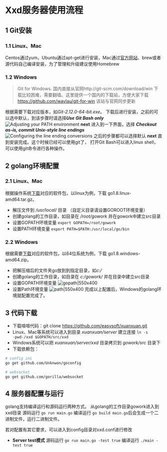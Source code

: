 # Xxd服务器使用流程
## 1 Git安装
### 1.1 Linux、Mac
Centos通过yum，Ubuntu通过apt-get进行安装，Mac通过[官方网站](https://git-scm.com/downloads)、brew或者源代码自己编译安装，为了管理和升级建议使用Homebrew

### 1.2 Windows
>Git for Windows. 国内直接从官网http://git-scm.com/download/win 下载比较困难，需要翻墙。这里提供一个国内的下载站，方便大家下载 https://github.com/waylau/git-for-win 该站与官网同步更新

根据需要下载对应版本，如*Git-2.12.0-64-bit.exe*。
下载后进行安装，之前的可以选中默认，到该步骤时请选择***Use Git Bash only***
![Adjusting your PATH environment](http://img.sinkiot.com/xxdUserManual/25806493_1345448675558S.jpg)
**next** 进入到一下界面，选择 ***Checkout as-is, commit Unix-style line endings***
![Configuring the line ending conversions](http://img.sinkiot.com/xxdUserManual/25806493_134544868979mf.jpg)
之后的步骤都可以选择默认 **next** 直到安装完成。这个时候已经可以使用git了， 打开Git Bash可以进入linux shell，可以使用git命令进行各种操作。

## 2 golang环境配置
### 2.1 Linux、Mac
根据操作系统[下载](http://www.golangtc.com/download)对应的软件包，以linux为例，下载 go1.8.linux-amd64.tar.gz。

* 解压文件到 */usr/local/* 目录 （自定义目录请设置GOROOT环境变量）
* 创建golang的工作目录，如目录在 */root/gowork* 并在gowork中建立src目录
* 设置GOPATH环境变量 `export GOPATH=/root/gowork`
* 设置PATH环境变量 `export PATH=$PATH:/usr/local/go/bin`

### 2.2 Windows
根据需要[下载](http://www.golangtc.com/download)对应的软件包，以64位系统为例，下载 go1.8.windows-amd64.zip。

* 把解压缩后的文件夹go放到到指定目录，如*c:/*
* 创建golang的工作目录，如目录在 *c:/gowork/* 并在目录中建立src目录
* 设置GOPATH环境变量
   ![gopath|550x400](http://img.sinkiot.com/xxdUserManual/20170418144924_gopath.png)
* 设置Path环境变量
   ![path|550x400](http://img.sinkiot.com/xxdUserManual/20170418145032_path.png)
   完成以上配置后，Windows的golang环境就配置完成了。

## 3 代码下载
* 下载喧喧代码：git clone https://github.com/easysoft/xuanxuan.git 
* Linux、Mac等系统可以进入到目录 *xuanxuan/server* 建立连接 `ln -s  ·pwd·/xxd $GOPATH/src/xxd`
* Windows系统可以把 *xuanxuan/server/xxd* 目录拷贝到 *gowork/src* 目录下
* 下载依赖包：
```bash
# config ini
go get github.com/Unknwon/goconfig

# websocket
go get github.com/gorilla/websocket
```

## 4 服务器配置与运行
golang支持编译运行和源码运行两种方式。
从golang的工作目录gowork进入到xxd目录
源码运行 `go run main.go`
编译运行 `go build main.go`后会生成一个二进制文件，运行二进制文件。

若对配置有其它要求，可以进入到config目录对xxd.conf进行修改

* **Server test模式**
  源码运行 `go run main.go -test true`
  编译运行 `./main -test true`